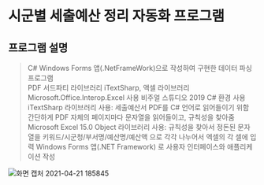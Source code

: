 # 시군별 세출예산 정리 자동화 프로그램

## 프로그램 설명
> C# Windows Forms 앱(.NetFrameWork)으로 작성하여 구현한 데이터 파싱 프로그램  
> PDF 서드파티 라이브러리 iTextSharp, 액셀 라이브러리 Microsoft.Office.Interop.Excel 사용
> 비주얼 스튜디오 2019 C# 환경 사용
> iTextSharp 라이브러리 사용: 세출예산서 PDF를 C# 언어로 읽어들이기 위함
> 간단하게 PDF 자체의 페이지마다 문자열을 읽어들이고, 규칙성을 찾아줌
> Microsoft Excel 15.0 Object 라이브러리 사용: 규칙성을 찾아서 정돈된 문자열을 키워드/시군청/부서명/예산명/예산액 으로 각각 나누어서 엑셀의 각 셀에 입력
> Windows Forms 앱(.NET Framework) 로 사용자 인터페이스와 애플리케이션 작성

![화면 캡처 2021-04-21 185845](https://user-images.githubusercontent.com/70702088/115535561-d4fbc100-a2d3-11eb-86b8-c4d7bba2019e.png)



